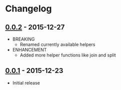 # Changelog

## [0.0.2](https://github.com/webhippie/templater/releases/tag/v0.0.2) - 2015-12-27

* BREAKING
  * Renamed currently available helpers
* ENHANCEMENT
  * Added more helper functions like join and split

## [0.0.1](https://github.com/webhippie/templater/releases/tag/v0.0.1) - 2015-12-23

* Initial release
